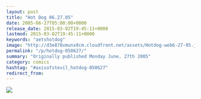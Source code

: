 ```yaml
---
layout: post
title: "Hot Dog 06.27.05"
date: 2005-06-27T05:00:00+0000
release_date: 2015-03-02T19:45:11+0000
lastmod: 2015-03-02T19:45:11+0000
keywords: "aetshotdog"
image: "http://d3e878vmunx8cm.cloudfront.net/assets/Hotdog-web6-27-05.jpg"
permalink: "/p/hotdog-050627/"
summary: "Originally published Monday June, 27th 2005"
category: comics
hashtag: "#axisofstevil_hotdog-050627"
redirect_from:
---
```


![](http://d3e878vmunx8cm.cloudfront.net/assets/Hotdog-web6-27-05.jpg)
